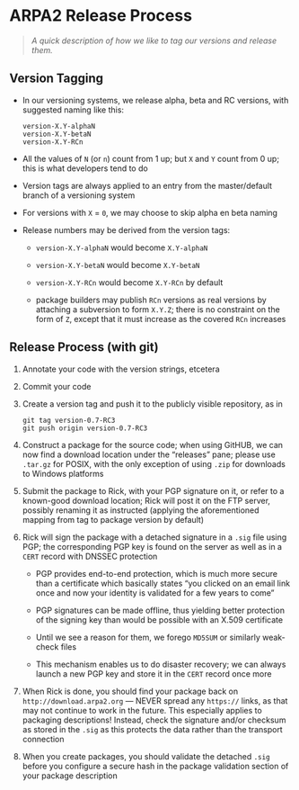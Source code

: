 ARPA2 Release Process
=====================

>   *A quick description of how we like to tag our versions and release them.*

Version Tagging
---------------

-   In our versioning systems, we release alpha, beta and RC versions, with
    suggested naming like this:

    ~~~~~~~~~~~~~~~~~~~~~~~~~~~~~~~~~~~~~~~~~~~~~~~~~~~~~~~~~~~~~~~~~~~~~~~~~~~~
    version-X.Y-alphaN
    version-X.Y-betaN
    version-X.Y-RCn
    ~~~~~~~~~~~~~~~~~~~~~~~~~~~~~~~~~~~~~~~~~~~~~~~~~~~~~~~~~~~~~~~~~~~~~~~~~~~~

-   All the values of `N` (or `n`) count from 1 up; but `X` and `Y` count from 0
    up; this is what developers tend to do

-   Version tags are always applied to an entry from the master/default branch
    of a versioning system

-   For versions with `X` = `0`, we may choose to skip alpha en beta naming

-   Release numbers may be derived from the version tags:

    -   `version-X.Y-alphaN` would become `X.Y-alphaN`

    -   `version-X.Y-betaN` would become `X.Y-betaN`

    -   `version-X.Y-RCn` would become `X.Y-RCn` by default

    -   package builders may publish `RCn` versions as real versions by
        attaching a subversion to form `X.Y.Z`; there is no constraint on the
        form of `Z`, except that it must increase as the covered `RCn` increases

Release Process (with git)
--------------------------

1.  Annotate your code with the version strings, etcetera

2.  Commit your code

3.  Create a version tag and push it to the publicly visible repository, as in

    ~~~~~~~~~~~~~~~~~~~~~~~~~~~~~~~~~~~~~~~~~~~~~~~~~~~~~~~~~~~~~~~~~~~~~~~~~~~~
    git tag version-0.7-RC3
    git push origin version-0.7-RC3
    ~~~~~~~~~~~~~~~~~~~~~~~~~~~~~~~~~~~~~~~~~~~~~~~~~~~~~~~~~~~~~~~~~~~~~~~~~~~~

4.  Construct a package for the source code; when using GitHUB, we can now find
    a download location under the “releases” pane; please use `.tar.gz` for
    POSIX, with the only exception of using `.zip` for downloads to Windows
    platforms

5.  Submit the package to Rick, with your PGP signature on it, or refer to a
    known-good download location; Rick will post it on the FTP server, possibly
    renaming it as instructed (applying the aforementioned mapping from tag to
    package version by default)

6.  Rick will sign the package with a detached signature in a `.sig` file using
    PGP; the corresponding PGP key is found on the server as well as in a `CERT`
    record with DNSSEC protection

    -   PGP provides end-to-end protection, which is much more secure than a
        certificate which basically states “you clicked on an email link once
        and now your identity is validated for a few years to come”

    -   PGP signatures can be made offline, thus yielding better protection of
        the signing key than would be possible with an X.509 certificate

    -   Until we see a reason for them, we forego `MD5SUM` or similarly
        weak-check files

    -   This mechanism enables us to do disaster recovery; we can always launch
        a new PGP key and store it in the `CERT` record once more

7.  When Rick is done, you should find your package back on
    `http://download.arpa2.org` — NEVER spread any `https://` links, as that may
    not continue to work in the future.  This especially applies to packaging
    descriptions!  Instead, check the signature and/or checksum as stored in the
    `.sig` as this protects the data rather than the transport connection

8.  When you create packages, you should validate the detached `.sig` before you
    configure a secure hash in the package validation section of your package
    description
